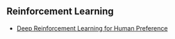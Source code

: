 
## Reinforcement Learning
- [Deep Reinforcement Learning for Human Preference](RL/human_annotate.md)
